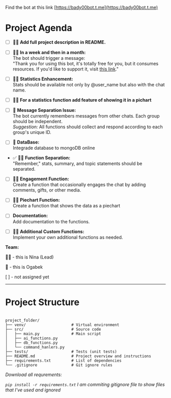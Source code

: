 

Find the bot at this link [https://bady00bot.t.me](https://bady00bot.t.me)


# Project Agenda

- [ ] 🙋‍♀️ **Add full project description in README.**
- [ ] 🙋‍♀️ **In a week and then in a month:**  
  The bot should trigger a message:  
  "Thank you for using this bot, it's totally free for you, but it consumes resources. If you'd like to support it, visit [this link](https://ogabeeek.notion.site/Thk-u-135bc0d823c3805381f2f38ac074a2c8?pvs=4)."
- [ ] 🙋‍♀️  **Statistics Enhancement:**  
  Stats should be available not only by @user_name but also with the chat name.
- [ ] 🙋‍♀️ **For a statistics function add feature of showing it in a pichart**

- [ ] 🙋 **Message Separation Issue:**  
  The bot currently remembers messages from other chats. Each group should be independent.  
  *Suggestion:* All functions should collect and respond according to each group's unique ID.
- [ ] 🙋 **DataBase:**  
    Integrade database to mongoDB online
- ✅ 🙋‍♀️ **Function Separation:**  
  "Remember," stats, summary, and topic statements should be separated.
- [ ] 🙋‍♀️ **Engagement Function:**  
  Create a function that occasionally engages the chat by adding comments, gifts, or other media.
- [ ] 🙋‍♀️ **Piechart Function:**  
  Create a function that shows the data as a piechart
- [ ]    **Documentation:**  
  Add documentation to the functions.
- [ ] 🙋‍♀️ **Additional Custom Functions:**  
  Implement your own additional functions as needed.



<b> Team: </b> 

🙋‍♀️ - this is Nina (Lead)

🙋 - this is Ogabek 

[ ] - not assigned yet





--- 

# Project Structure

```text

project_folder/
├── venv/                    # Virtual environment
├── src/                     # Source code 
│   ├── main.py              # Main script
│   ├── ai_functions.py
│   ├── db_functions.py
│   └── command_hanlers.py
├── tests/                   # Tests (unit tests)
├── README.md                # Project overview and instructions
├── requirements.txt         # List of dependencies
└── .gitignore               # Git ignore rules

```
<i> Download all requrements: 

```pip install -r requirements.txt```</i>
<i> I am commiting gitignore file to show files that I've used and ignored </i>

